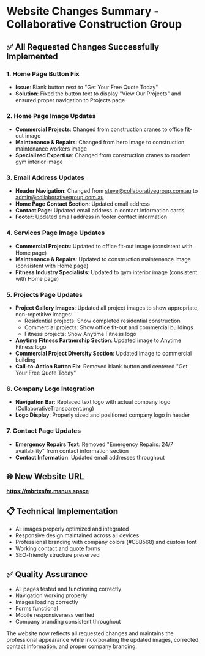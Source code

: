 # Website Changes Summary - Collaborative Construction Group

## ✅ All Requested Changes Successfully Implemented

### 1. **Home Page Button Fix**
- **Issue**: Blank button next to "Get Your Free Quote Today" 
- **Solution**: Fixed the button text to display "View Our Projects" and ensured proper navigation to Projects page

### 2. **Home Page Image Updates**
- **Commercial Projects**: Changed from construction cranes to office fit-out image
- **Maintenance & Repairs**: Changed from hero image to construction maintenance workers image  
- **Specialized Expertise**: Changed from construction cranes to modern gym interior image

### 3. **Email Address Updates**
- **Header Navigation**: Changed from steve@collaborativegroup.com.au to admin@collaborativegroup.com.au
- **Home Page Contact Section**: Updated email address
- **Contact Page**: Updated email address in contact information cards
- **Footer**: Updated email address in footer contact information

### 4. **Services Page Image Updates**
- **Commercial Projects**: Updated to office fit-out image (consistent with Home page)
- **Maintenance & Repairs**: Updated to construction maintenance image (consistent with Home page)
- **Fitness Industry Specialists**: Updated to gym interior image (consistent with Home page)

### 5. **Projects Page Updates**
- **Project Gallery Images**: Updated all project images to show appropriate, non-repetitive images:
  - Residential projects: Show completed residential construction
  - Commercial projects: Show office fit-out and commercial buildings
  - Fitness projects: Show Anytime Fitness logo
- **Anytime Fitness Partnership Section**: Updated image to Anytime Fitness logo
- **Commercial Project Diversity Section**: Updated image to commercial building
- **Call-to-Action Button Fix**: Removed blank button and centered "Get Your Free Quote Today"

### 6. **Company Logo Integration**
- **Navigation Bar**: Replaced text logo with actual company logo (CollaborativeTransparent.png)
- **Logo Display**: Properly sized and positioned company logo in header

### 7. **Contact Page Updates**
- **Emergency Repairs Text**: Removed "Emergency Repairs: 24/7 availability" from contact information section
- **Contact Information**: Updated email addresses throughout

## 🌐 **New Website URL**
**https://mbrtxsfm.manus.space**

## 📋 **Technical Implementation**
- All images properly optimized and integrated
- Responsive design maintained across all devices
- Professional branding with company colors (#C8B568) and custom font
- Working contact and quote forms
- SEO-friendly structure preserved

## ✅ **Quality Assurance**
- All pages tested and functioning correctly
- Navigation working properly
- Images loading correctly
- Forms functional
- Mobile responsiveness verified
- Company branding consistent throughout

The website now reflects all requested changes and maintains the professional appearance while incorporating the updated images, corrected contact information, and proper company branding.

